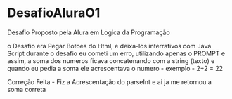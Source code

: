 # DesafioAluraO1
Desafio Proposto pela Alura em Logica da Programação

o Desafio era Pegar Botoes do Html, e deixa-los interrativos com Java Script
durante o desafio eu cometi um erro, utilizando apenas o PROMPT e assim, a soma dos numeros
ficava concatenando com a string (texto) e quando eu pedia a soma ele acrescentava o numero - exemplo - 2+2 = 22

Correção Feita - Fiz a Acrescentação do parseInt e ai ja me retornou a soma correta
